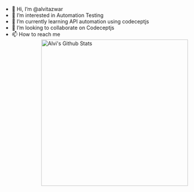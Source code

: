 - 👋 Hi, I’m @alvitazwar
- 👀 I’m interested in Automation Testing
- 🌱 I’m currently learning API automation using codeceptjs
- 💞️ I’m looking to collaborate on Codeceptjs
- 📫 How to reach me 
[<img align="right" width="400" src="https://github-readme-stats.vercel.app/api?username=arafatkn&show_icons=true&theme=highcontrast&count_private=true" alt="Alvi's Github Stats"/>](https://github.com/alvitazwar)
<!---
alvitazwar/alvitazwar is a ✨ special ✨ repository because its `README.md` (this file) appears on your GitHub profile.
You can click the Preview link to take a look at your changes.
--->
